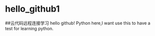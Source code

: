# hello_github1
##云代码远程连接学习
hello github!
Python here,I want use this to have a test for learning python.

